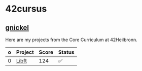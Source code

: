 # 42cursus

## [gnickel](https://profile.intra.42.fr/)

Here are my projects from the Core Curriculum at 42Heilbronn.

| o | Project | Score | Status |
| --- | --- | --- | --- |
| 0 | [Libft](https://github.com/mc-gaybriel/42cursus/tree/main/0.0-Libft) | 124 | ✅ |
